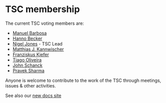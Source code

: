 # TSC membership


The current TSC voting members are:

* [Manuel Barbosa](https://github.com/mbbarbosa)
* [Hanno Becker](https://github.com/hanno-becker)
* [Nigel Jones](https://github.com/planetf1) - TSC Lead
* [Matthias J. Kannwischer](https://github.com/mkannwischer)
* [Franziskus Kiefer](https://github.com/franziskuskiefer)
* [Tiago Oliveira](https://github.com/tfaoliveira)
* [John Schanck](https://github.com/jschanck)
* [Pravek Sharma](https://github.com/praveksharma)

Anyone is welcome to contribute to the work of the TSC through meetings, issues & other activities.

See also our [new docs site](https://docs.pqcodepackage.org/latest/governance/tsc/)

